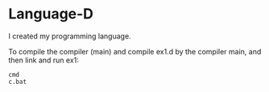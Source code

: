 # Language-D
I created my programming language. 


To compile the compiler (main) and compile ex1.d by the compiler main, and then link and run ex1:
```
cmd
c.bat
```
